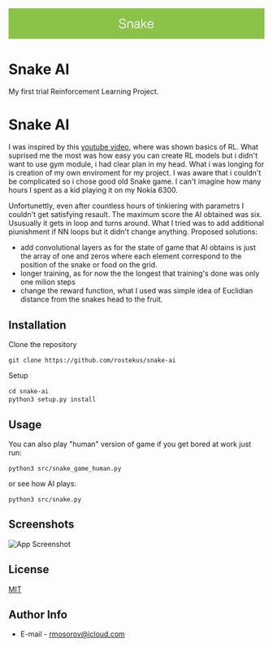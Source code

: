 <img src="images/Snake.png" width="1000" >

# Snake AI

My first trial Reinforcement Learning Project.

# Snake AI
I was inspired by this [youtube video](https://www.youtube.com/watch?v=cO5g5qLrLSo&t=349s), where was shown basics of RL.
What suprised me the most was how easy you can create RL models but i didn't want to use gym module, i had clear plan in my head. What i was longing for is creation of my own enviroment for my project. I was aware that i couldn't be complicated so i chose good old Snake game. I can't imagine how many hours I spent as a kid playing it on my Nokia 6300.

Unfortunettly, even after countless hours of tinkiering with parametrs I couldn't get satisfying resault. The maximum score the AI obtained was six. Ususually it gets in loop and turns around.
What I tried was to add additional piunishment if NN loops but it didn't change anything.
Proposed solutions:

- add convolutional layers as for the state of game that AI obtains is just the array of one and zeros where each element correspond to the position of the snake or food on the grid.
- longer training, as for now the the longest that training's done was only one milion steps
- change the reward function, what I used was simple idea of Euclidian distance from the snakes head to the fruit.



## Installation 
Clone the repository
```
git clone https://github.com/rostekus/snake-ai
```
Setup
```
cd snake-ai
python3 setup.py install
```

## Usage
You can also play "human" version of game if you get bored at work just run:
```
python3 src/snake_game_human.py
```
or see how AI plays:
```
python3 src/snake.py
```

## Screenshots

![App Screenshot](https://via.placeholder.com/468x300?text=App+Screenshot+Here)


## License

[MIT](https://choosealicense.com/licenses/mit/)

## Author Info

- E-mail - [rmosorov@icloud.com](rmosorov@icloud.com)


